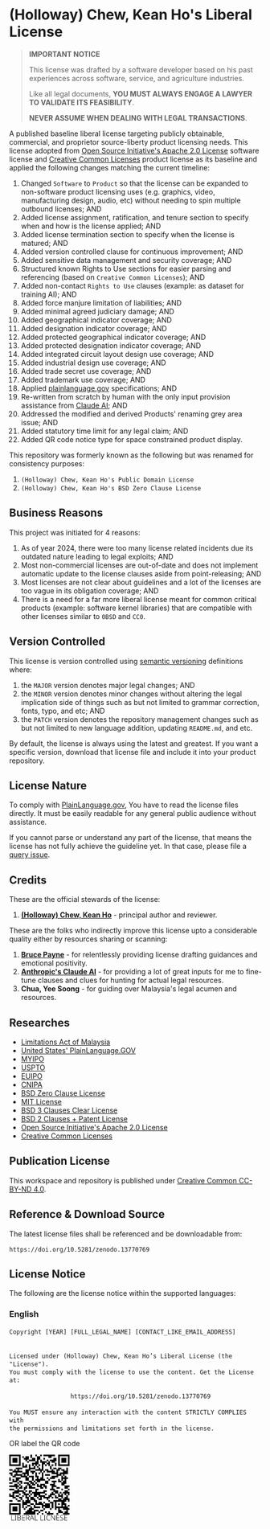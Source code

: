 # (Holloway) Chew, Kean Ho's Liberal License

> **IMPORTANT NOTICE**
>
> This license was drafted by a software developer based on his past experiences
> across software, service, and agriculture industries.
>
> Like all legal documents,
> **YOU MUST ALWAYS ENGAGE A LAWYER TO VALIDATE ITS FEASIBILITY**.
>
> **NEVER ASSUME WHEN DEALING WITH LEGAL TRANSACTIONS**.

A published baseline liberal license targeting publicly obtainable,
commercial, and proprietor source-liberty product licensing needs. This license
adopted from [Open Source Initiative's Apache 2.0 License](https://opensource.org/license/apache-2-0)
software license and [Creative Common Licenses](https://creativecommons.org/)
product license as its baseline and applied the following changes matching the
current timeline:

1. Changed `Software` to `Product` so that the license can be expanded to
   non-software product licensing uses (e.g. graphics, video, manufacturing
   design, audio, etc) without needing to spin multiple outbound licenses; AND
2. Added license assignment, ratification, and tenure section to specify when
   and how is the license applied; AND
3. Added license termination section to specify when the license is matured; AND
4. Added version controlled clause for continuous improvement; AND
5. Added sensitive data management and security coverage; AND
6. Structured known Rights to Use sections for easier parsing and referencing
   (based on `Creative Common Licenses`); AND
7. Added non-contact `Rights to Use` clauses (example: as dataset for training
   AI); AND
8. Added force manjure limitation of liabilities; AND
9. Added minimal agreed judiciary damage; AND
10. Added geographical indicator coverage; AND
11. Added designation indicator coverage; AND
12. Added protected geographical indicator coverage; AND
13. Added protected designation indicator coverage; AND
14. Added integrated circuit layout design use coverage; AND
15. Added industrial design use coverage; AND
16. Added trade secret use coverage; AND
17. Added trademark use coverage; AND
18. Applied [plainlanguage.gov](https://plainlanguage.gov/guidelines/)
    specifications; AND
19. Re-written from scratch by human with the only input provision assistance
    from [Claude AI](https://claude.ai/); AND
20. Addressed the modified and derived Products' renaming grey area issue; AND
21. Added statutory time limit for any legal claim; AND
22. Added QR code notice type for space constrained product display.


This repository was formerly known as the following but was renamed for
consistency purposes:

1. `(Holloway) Chew, Kean Ho's Public Domain License`
2. `(Holloway) Chew, Kean Ho's BSD Zero Clause License`




## Business Reasons

This project was initiated for 4 reasons:

1. As of year 2024, there were too many license related incidents due its
   outdated nature leading to legal exploits; AND
2. Most non-commercial licenses are out-of-date and does not implement
   automatic update to the license clauses aside from point-releasing; AND
3. Most licenses are not clear about guidelines and a lot of the licenses
   are too vague in its obligation coverage; AND
4. There is a need for a far more liberal license meant for common critical
   products (example: software kernel libraries) that are compatible with
   other licenses similar to `0BSD` and `CC0`.




## Version Controlled

This license is version controlled using
[semantic versioning](https://semver.org/) definitions where:

1. the `MAJOR` version denotes major legal changes; AND
2. the `MINOR` version denotes minor changes without altering the legal
   implication side of things such as but not limited to grammar correction,
   fonts, typo, and etc; AND
3. the `PATCH` version denotes the repository management changes such as but
   not limited to new language addition, updating `README.md`, and etc.

By default, the license is always using the latest and greatest. If you want
a specific version, download that license file and include it into your
product repository.




## License Nature

To comply with [PlainLanguage.gov](https://plainlanguage.gov/guidelines/),
You have to read the license files directly. It must be easily readable for
any general public audience without assistance.

If you cannot parse or understand any part of the license, that means the
license has not fully achieve the guideline yet. In that case, please file a
[query issue](https://github.com/ChewKeanHo/license-liberal/issues).




## Credits

These are the official stewards of the license:

1. **[(Holloway) Chew, Kean Ho](https://hollowaykeanho.com)** - principal author
   and reviewer.


These are the folks who indirectly improve this license upto a considerable
quality either by resources sharing or scanning:

1. **[Bruce Payne](https://perens.com/)** - for relentlessly providing license
   drafting guidances and emotional positivity.
2. **[Anthropic's Claude AI](https://claude.ai/)** - for providing a lot of
   great inputs for me to fine-tune clauses and clues for hunting for actual
   legal resources.
3. **Chua, Yee Soong** - for guiding over Malaysia's legal acumen and resources.




## Researches

* [Limitations Act of Malaysia](https://lom.agc.gov.my/ilims/upload/portal/akta/LOM/EN/ACT%20254-Online%20version%20as%20at%201%20Sept%202019.pdf)
* [United States' PlainLanguage.GOV](https://plainlanguage.gov/guidelines/)
* [MYIPO](https://www.myipo.gov.my/en/home/)
* [USPTO](https://www.uspto.gov/)
* [EUIPO](https://www.euipo.europa.eu/en)
* [CNIPA](https://english.cnipa.gov.cn/col/col2977/index.html)
* [BSD Zero Clause License](https://opensource.org/license/0bsd)
* [MIT License](https://opensource.org/license/MIT)
* [BSD 3 Clauses Clear License](https://spdx.org/licenses/BSD-3-Clause-Clear.html)
* [BSD 2 Clauses + Patent License](https://opensource.org/license/bsdpluspatent)
* [Open Source Initiative's Apache 2.0 License](https://opensource.org/license/apache-2-0)
* [Creative Common Licenses](https://creativecommons.org/)




## Publication License

This workspace and repository is published under
[Creative Common CC-BY-ND 4.0](https://creativecommons.org/licenses/by-nd/4.0/legalcode.en).




## Reference & Download Source

The latest license files shall be referenced and be downloadable from:

```
https://doi.org/10.5281/zenodo.13770769
```




## License Notice

The following are the license notice within the supported languages:

### English

```
Copyright [YEAR] [FULL_LEGAL_NAME] [CONTACT_LIKE_EMAIL_ADDRESS]


Licensed under (Holloway) Chew, Kean Ho’s Liberal License (the "License").
You must comply with the license to use the content. Get the License at:

                 https://doi.org/10.5281/zenodo.13770769

You MUST ensure any interaction with the content STRICTLY COMPLIES with
the permissions and limitations set forth in the license.
```

OR label the QR code

[<img src="src/files/NOTICE_en.svg" width="120">](#)

